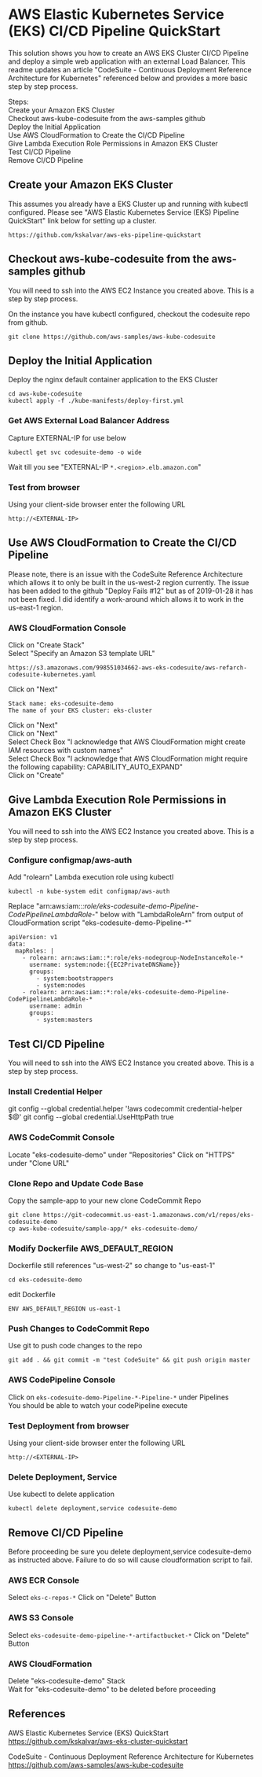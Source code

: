 AWS Elastic Kubernetes Service (EKS) CI/CD Pipeline QuickStart  
===============================================

This solution shows you how to create an AWS EKS Cluster CI/CD Pipeline and deploy a simple web application with an external Load Balancer. This readme updates an article "CodeSuite - Continuous Deployment Reference Architecture for Kubernetes" referenced below and provides a more basic step by step process.  

Steps:  
  Create your Amazon EKS Cluster  
  Checkout aws-kube-codesuite from the aws-samples github  
  Deploy the Initial Application  
  Use AWS CloudFormation to Create the CI/CD Pipeline  
  Give Lambda Execution Role Permissions in Amazon EKS Cluster  
  Test CI/CD Pipeline  
  Remove CI/CD Pipeline  


## Create your Amazon EKS Cluster
This assumes you already have a EKS Cluster up and running with kubectl configured.  Please see "AWS Elastic Kubernetes Service (EKS) Pipeline QuickStart" link below for setting up a cluster.    
```
https://github.com/kskalvar/aws-eks-pipeline-quickstart  
```

## Checkout aws-kube-codesuite from the aws-samples github

You will need to ssh into the AWS EC2 Instance you created above.  This is a step by step process.  

On the instance you have kubectl configured, checkout the codesuite repo from github.  
```
git clone https://github.com/aws-samples/aws-kube-codesuite
```

## Deploy the Initial Application
Deploy the nginx default container application to the EKS Cluster
```
cd aws-kube-codesuite
kubectl apply -f ./kube-manifests/deploy-first.yml
```

### Get AWS External Load Balancer Address
Capture EXTERNAL-IP for use below
```
kubectl get svc codesuite-demo -o wide
```
Wait till you see "EXTERNAL-IP ```*.<region>.elb.amazon.com```" 

### Test from browser
Using your client-side browser enter the following URL
```
http://<EXTERNAL-IP>
```
## Use AWS CloudFormation to Create the CI/CD Pipeline

Please note, there is an issue with the CodeSuite Reference Architecture which allows it to only be built in the us-west-2 region currently.  The issue has been added to the github "Deploy Fails #12" but as of 2019-01-28 it has not been fixed.  I did identify a work-around which allows it to work in the us-east-1 region.

### AWS CloudFormation Console
Click on "Create Stack"  
Select "Specify an Amazon S3 template URL"  
```
https://s3.amazonaws.com/998551034662-aws-eks-codesuite/aws-refarch-codesuite-kubernetes.yaml
```
Click on "Next"  
```
Stack name: eks-codesuite-demo
The name of your EKS cluster: eks-cluster
```
Click on "Next"  
Click on "Next"  
Select Check Box "I acknowledge that AWS CloudFormation might create IAM resources with custom names"  
Select Check Box "I acknowledge that AWS CloudFormation might require the following capability: CAPABILITY_AUTO_EXPAND"  
Click on "Create"


## Give Lambda Execution Role Permissions in Amazon EKS Cluster
You will need to ssh into the AWS EC2 Instance you created above. This is a step by step process.


### Configure configmap/aws-auth

Add "rolearn" Lambda execution role using kubectl
```
kubectl -n kube-system edit configmap/aws-auth
```
Replace "arn:aws:iam::*:role/eks-codesuite-demo-Pipeline-CodePipelineLambdaRole-*" below with "LambdaRoleArn" from output of CloudFormation script "eks-codesuite-demo-Pipeline-*"
```
apiVersion: v1
data:
  mapRoles: |
    - rolearn: arn:aws:iam::*:role/eks-nodegroup-NodeInstanceRole-*
      username: system:node:{{EC2PrivateDNSName}}
      groups:
        - system:bootstrappers
        - system:nodes
    - rolearn: arn:aws:iam::*:role/eks-codesuite-demo-Pipeline-CodePipelineLambdaRole-*
      username: admin
      groups:
        - system:masters
```

## Test CI/CD Pipeline
You will need to ssh into the AWS EC2 Instance you created above. This is a step by step process.  

### Install Credential Helper
git config --global credential.helper '!aws codecommit credential-helper $@'
git config --global credential.UseHttpPath true

### AWS CodeCommit Console
Locate "eks-codesuite-demo" under "Repositories"
Click on "HTTPS" under "Clone URL" 

### Clone Repo and Update Code Base
Copy the sample-app to your new clone CodeCommit Repo
```
git clone https://git-codecommit.us-east-1.amazonaws.com/v1/repos/eks-codesuite-demo
cp aws-kube-codesuite/sample-app/* eks-codesuite-demo/
```
### Modify Dockerfile AWS_DEFAULT_REGION
Dockerfile still references "us-west-2" so change to "us-east-1"
```
cd eks-codesuite-demo
```
edit Dockerfile
```
ENV AWS_DEFAULT_REGION us-east-1
```
### Push Changes to CodeCommit Repo
Use git to push code changes to the repo
```
git add . && git commit -m "test CodeSuite" && git push origin master
```

### AWS CodePipeline Console
Click on ```eks-codesuite-demo-Pipeline-*-Pipeline-*``` under Pipelines  
You should be able to watch your codePipeline execute

### Test Deployment from browser
Using your client-side browser enter the following URL
```
http://<EXTERNAL-IP>
```

### Delete Deployment, Service
Use kubectl to delete application
```
kubectl delete deployment,service codesuite-demo
```

## Remove CI/CD Pipeline
Before proceeding be sure you delete deployment,service codesuite-demo as instructed above.  Failure to do so will cause cloudformation
script to fail.

### AWS ECR Console
Select ```eks-c-repos-*```
Click on "Delete" Button

### AWS S3 Console
Select ```eks-codesuite-demo-pipeline-*-artifactbucket-*```
Click on "Delete" Button

### AWS CloudFormation
Delete "eks-codesuite-demo" Stack  
Wait for "eks-codesuite-demo" to be deleted before proceeding


## References
AWS Elastic Kubernetes Service (EKS) QuickStart  
https://github.com/kskalvar/aws-eks-cluster-quickstart

CodeSuite - Continuous Deployment Reference Architecture for Kubernetes  
https://github.com/aws-samples/aws-kube-codesuite  
